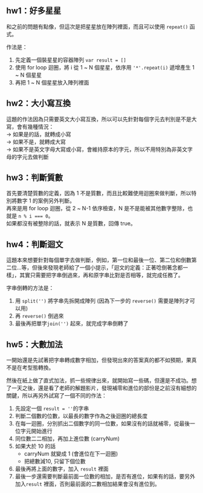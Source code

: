 ## hw1：好多星星
和之前的問題有點像，但這次是把星星放在陣列裡面，而且可以使用 `repeat()` 函式。

作法是：
1. 先定義一個裝星星的容器陣列 `var result = []`
2. 使用 for loop 迴圈，將 i 從 1 ~ N 個星星，依序用 `'*'.repeat(i)` 遞增產生 1 ~ N 個星星
3. 再把 1 ~ N 個星星放入陣列裡面


## hw2：大小寫互換
這題的作法因為只需要英文大小寫互換，所以可以先針對每個字元去判別是不是大寫，會有幾種情況：  
→ 如果是的話，就轉成小寫  
→ 如果不是，就轉成大寫  
→ 如果不是英文字母大寫或小寫，會維持原本的字元，所以不用特別為非英文字母的字元去做判斷

## hw3：判斷質數
首先要清楚質數的定義，因為 1 不是質數，而且比較難使用迴圈來做判斷，所以特別將數字 1 的案例另外判斷。  
再來是用 for loop 迴圈，從 2 ~ N-1 依序檢查，N 是不是能被其他數字整除，也就是 `n % i === 0`。  
如果都沒有被整除的話，就表示 N 是質數，回傳 true。


## hw4：判斷迴文
這題本來想要針對每個單字去做判斷，例如，第一位和最後一位、第二位和倒數第二位…等，但後來發現老師給了一個小提示，「迴文的定義：正著唸倒著念都一樣」，其實只需要把字串倒過來，再和原字串比對是否相等，就完成任務了。

字串倒轉的方法是：  
1. 用 `split('')` 將字串先拆開成陣列 (因為下一步的 `reverse()` 需要是陣列才可以用)  
2. 再 `reverse()` 倒過來  
3. 最後再把單字`join('')` 起來，就完成字串倒轉了  


## hw5：大數加法
一開始還是先試著把字串轉成數字相加，但發現出來的答案真的都不如預期，果真不是在考型態轉換。  

然後在紙上做了直式加法，抓一些規律出來，就開始寫一些碼，但還是不成功。想了一天之後，還是看了老師的解題影片，發現補零和進位的部份是之前沒有細想的關鍵，所以再另外試寫了一個不同的作法：  

1. 先設定一個 `result = ''`的字串  
2. 判斷二個數的位數，以最長的數字作為之後迴圈的總長度  
3. 在每一迴圈，分別抓出二個數字的同一位數，如果沒有的話就補零，從最後一位字元開始進行  
4. 同位數二二相加，再加上進位數 (carryNum)  
5. 如果大於 10 的話  
    - carryNum 就變成 1 (會進位在下一迴圈)  
    - 把總數減10, 只留下個位數  
6. 最後再將上面的數字，加入  `result` 裡面  
7. 最後一步還需要判斷最前面一位數的相加，是否有進位，如果有的話，要另外加入`result` 裡面，否則最前面的二數相加結果會沒有進位到。

